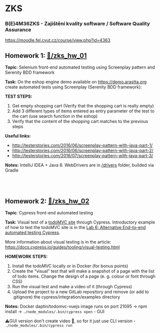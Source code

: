 # ZKS
### B(E)4M36ZKS - Zajištění kvality software / Software Quality Assurance
https://moodle.fel.cvut.cz/course/view.php?id=4363



## Homework 1: [📂/zks_hw_01](https://github.com/mkriventsev/ZKS/tree/master/zks_hw_01)
**Topic**: Selenium front-end automated testing using Screenplay pattern and Serenity BDD framework

**Task:**
On the eshop engine demo available on <https://demo.arastta.org> create automated tests using Screenplay (Serenity BDD framework):

**TEST STEPS:**

1. Get empty shopping cart (Verify that the shopping cart is really empty)
2. Add 3 different types of items entered as entry parameter of the test to the cart (use search function in the eshop)
3. Verify that the content of the shopping cart matches to the previous steps

**Useful links:**

* <http://testerstories.com/2016/06/screenplay-pattern-with-java-part-1/>
* <http://testerstories.com/2016/06/screenplay-pattern-with-java-part-2/>
* <http://testerstories.com/2016/07/screenplay-pattern-with-java-part-3/>

**Notes:**
IntelliJ IDEA + Java 8. WebDrivers are in [/drivers](https://github.com/mkriventsev/ZKS/tree/master/zks_hw_01/drivers) folder, builded via Gradle
<br/><br/><br/><br/>
## Homework 2: [📂/zks_hw_02](https://github.com/mkriventsev/ZKS/tree/master/zks_hw_02)
**Topic**: Cypress front-end automated testing


**Task:**
Visual test of a [todoMVC site](http://todomvc.com/examples/react/#/) through Cypress. Introductory example of how to test the todoMVC site is in the [Lab 6: Alternative End-to-end automated testing Cypress](https://moodle.fel.cvut.cz/mod/resource/view.php?id=133730).

More information about visual testing is in the article: <https://docs.cypress.io/guides/tooling/visual-testing.html>

**HOMEWORK STEPS:**

1. Install the todoMVC locally or in Docker (for bonus points)
2. Create the “visual” test that will make a snapshot of a page with the list of todo items.
Change the design of a page (e. g. colour or font through CSS)
3. Run the visual test and make a video of it (through Cypress)
4. Upload the project to a new GitLab repository and remove (or add to .gitignore) the cypress/integration/examples directory

**Notes:**
Docker daptin/todomvc-vuejs image runs on port 21095 -> npm install -> `./node_modules/.bin/cypress open` - GUI

⚠️GUI version don't create video 🤔, so for it just use CLI version  - `./node_modules/.bin/cypress run`
